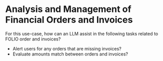 # Analysis and Management of Financial Orders and Invoices
For this use-case, how can an LLM assist in the following tasks related to FOLIO order 
and invoices?

- Alert users for any orders that are missing invoices?
- Evaluate amounts match between orders and invoices?

